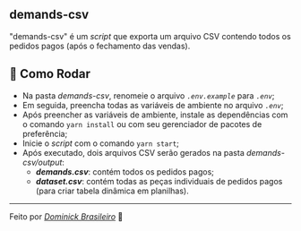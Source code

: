 ## demands-csv

"demands-csv" é um _script_ que exporta um arquivo CSV contendo todos os pedidos pagos (após o fechamento das vendas).

## 🤔 Como Rodar

- Na pasta _demands-csv_, renomeie o arquivo _`.env.example`_ para _`.env`_;
- Em seguida, preencha todas as variáveis de ambiente no arquivo _`.env`_;
- Após preencher as variáveis de ambiente, instale as dependências com o comando `yarn install` ou com seu gerenciador de pacotes de preferência;
- Inicie o _script_ com o comando `yarn start`;
- Após executado, dois arquivos CSV serão gerados na pasta _demands-csv/output_:
  -  **_demands.csv_**: contém todos os pedidos pagos;
  - **_dataset.csv_**: contém todas as peças individuais de pedidos pagos (para criar tabela dinâmica em planilhas).

---

Feito por _[Dominick Brasileiro](https://www.linkedin.com/in/dominickbrasileiro/)_ 💎
